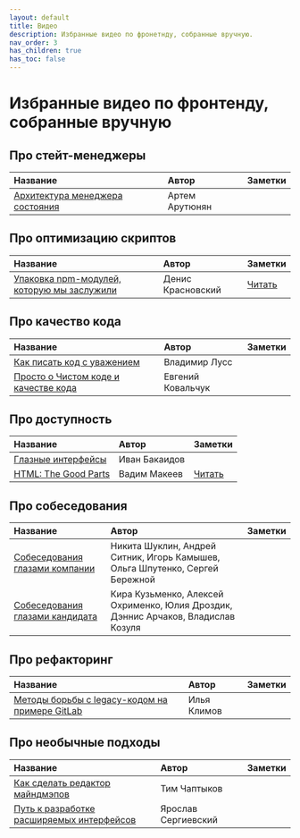 ```yaml
---
layout: default
title: Видео
description: Избранные видео по фронетнду, собранные вручную.
nav_order: 3
has_children: true
has_toc: false
---
```


# Избранные видео по&nbsp;фронтенду, собранные вручную

## Про стейт-менеджеры
| Название | Автор | Заметки |
|:---------|:------|:-----------|
| [Архитектура менеджера состояния](https://www.youtube.com/watch?v=N2rAQ4uC6VY) | Артем Арутюнян | |

## Про оптимизацию скриптов

| Название | Автор | Заметки |
|:---------|:------|:-----------|
| [Упаковка npm-модулей, которую мы заслужили](https://www.youtube.com/watch?t=746&v=vhHrHdtv7Po) | Денис Красновский | [Читать](packaging-npm-modules) |


## Про качество кода

| Название | Автор | Заметки |
|:---------|:------|:-----------|
| [Как писать код с уважением](https://www.youtube.com/watch?v=R4-uveKppV8) | Владимир Лусс |  |
| [Просто о Чистом коде и качестве кода](https://www.youtube.com/watch?v=XT6XkIJIVbA) | Евгений Ковальчук | |

## Про доступность

| Название | Автор | Заметки |
|:---------|:------|:-----------|
| [Глазные интерфейсы](https://www.youtube.com/watch?v=eLlULhNNthI&t=450s) | Иван Бакаидов |  |
| [HTML: The Good Parts](https://www.youtube.com/watch?v=eLlULhNNthI&t=5592s) | Вадим Макеев | [Читать](html-the-good-parts) |

## Про собеседования

| Название | Автор | Заметки |
|:---------|:------|:-----------|
| [Собеседования глазами компании](https://www.youtube.com/watch?v=ll3aCbLMLqI) | Никита Шуклин, Андрей Ситник, Игорь Камышев, Ольга Шпутенко, Сергей Бережной |  |
| [Собеседования глазами кандидата](https://www.youtube.com/watch?v=-hXPLdphL88) | Кира Кузьменко, Алексей Охрименко, Юлия Дроздик, Дэннис Арчаков, Владислав Козуля | |

## Про рефакторинг

| Название | Автор | Заметки |
|:---------|:------|:-----------|
| [Методы борьбы с legacy-кодом на примере GitLab](https://www.youtube.com/watch?v=3tdfBMRq34o) | Илья Климов | |

## Про необычные подходы

| Название | Автор | Заметки |
|:---------|:------|:-----------|
| [Как сделать редактор майндмэпов](https://www.youtube.com/watch?v=eLlULhNNthI&t=14706s) | Тим Чаптыков | |
| [Путь к разработке расширяемых интерфейсов](https://www.youtube.com/watch?v=omeYq2BGYTU) | Ярослав Сергиевский | |
